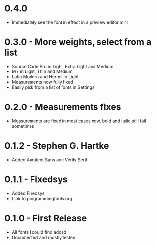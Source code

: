 # 0.4.0
* Immediately see the font in effect in a preview editor.mini

# 0.3.0 - More weights, select from a list
* Source Code Pro in Light, Extra Light and Medium
* M+ in Light, Thin and Medium
* Latin Modern and Hermit in Light
* Measurements now fully fixed
* Easily pick from a list of fonts in Settings

# 0.2.0 - Measurements fixes
* Measurements are fixed in most cases now, bold and italic still fail sometimes

# 0.1.2 - Stephen G. Hartke
* Added Aurulent Sans and Verily Serif

# 0.1.1 - Fixedsys
* Added Fixedsys
* Link to programmingfonts.org

# 0.1.0 - First Release
* All fonts I could find added
* Documented and mostly tested
